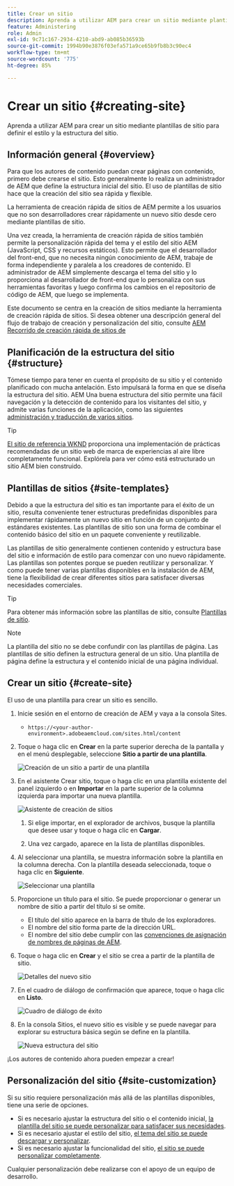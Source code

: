 ```yaml
---
title: Crear un sitio
description: Aprenda a utilizar AEM para crear un sitio mediante plantillas de sitio para definir el estilo y la estructura del sitio.
feature: Administering
role: Admin
exl-id: 9c71c167-2934-4210-abd9-ab085b36593b
source-git-commit: 1994b90e3876f03efa571a9ce65b9fb8b3c90ec4
workflow-type: tm+mt
source-wordcount: '775'
ht-degree: 85%

---
```


# Crear un sitio {#creating-site}

Aprenda a utilizar AEM para crear un sitio mediante plantillas de sitio para definir el estilo y la estructura del sitio.

## Información general {#overview}

Para que los autores de contenido puedan crear páginas con contenido, primero debe crearse el sitio. Esto generalmente lo realiza un administrador de AEM que define la estructura inicial del sitio. El uso de plantillas de sitio hace que la creación del sitio sea rápida y flexible.

La herramienta de creación rápida de sitios de AEM permite a los usuarios que no son desarrolladores crear rápidamente un nuevo sitio desde cero mediante plantillas de sitio.

Una vez creada, la herramienta de creación rápida de sitios también permite la personalización rápida del tema y el estilo del sitio AEM (JavaScript, CSS y recursos estáticos). Esto permite que el desarrollador del front-end, que no necesita ningún conocimiento de AEM, trabaje de forma independiente y paralela a los creadores de contenido. El administrador de AEM simplemente descarga el tema del sitio y lo proporciona al desarrollador de front-end que lo personaliza con sus herramientas favoritas y luego confirma los cambios en el repositorio de código de AEM, que luego se implementa.

Este documento se centra en la creación de sitios mediante la herramienta de creación rápida de sitios. Si desea obtener una descripción general del flujo de trabajo de creación y personalización del sitio, consulte [AEM Recorrido de creación rápida de sitios de](/help/journey-sites/quick-site/overview.md)

## Planificación de la estructura del sitio {#structure}

Tómese tiempo para tener en cuenta el propósito de su sitio y el contenido planificado con mucha antelación. Esto impulsará la forma en que se diseña la estructura del sitio. AEM Una buena estructura del sitio permite una fácil navegación y la detección de contenido para los visitantes del sitio, y admite varias funciones de la aplicación, como las siguientes [administración y traducción de varios sitios](/help/sites-cloud/administering/msm-and-translation.md).

>[!TIP]
>
>[El sitio de referencia WKND](https://wknd.site) proporciona una implementación de prácticas recomendadas de un sitio web de marca de experiencias al aire libre completamente funcional. Explórela para ver cómo está estructurado un sitio AEM bien construido.

## Plantillas de sitios {#site-templates}

Debido a que la estructura del sitio es tan importante para el éxito de un sitio, resulta conveniente tener estructuras predefinidas disponibles para implementar rápidamente un nuevo sitio en función de un conjunto de estándares existentes. Las plantillas de sitio son una forma de combinar el contenido básico del sitio en un paquete conveniente y reutilizable.

Las plantillas de sitio generalmente contienen contenido y estructura base del sitio e información de estilo para comenzar con uno nuevo rápidamente. Las plantillas son potentes porque se pueden reutilizar y personalizar. Y como puede tener varias plantillas disponibles en la instalación de AEM, tiene la flexibilidad de crear diferentes sitios para satisfacer diversas necesidades comerciales.

>[!TIP]
>
>Para obtener más información sobre las plantillas de sitio, consulte [Plantillas de sitio](site-templates.md).

>[!NOTE]
>
>La plantilla del sitio no se debe confundir con las plantillas de página. Las plantillas de sitio definen la estructura general de un sitio. Una plantilla de página define la estructura y el contenido inicial de una página individual.

## Crear un sitio {#create-site}

El uso de una plantilla para crear un sitio es sencillo.

1. Inicie sesión en el entorno de creación de AEM y vaya a la consola Sites.

   * `https://<your-author-environment>.adobeaemcloud.com/sites.html/content`

1. Toque o haga clic en **Crear** en la parte superior derecha de la pantalla y en el menú desplegable, seleccione **Sitio a partir de una plantilla**.

   ![Creación de un sitio a partir de una plantilla](../assets/create-site-from-template.png)

1. En el asistente Crear sitio, toque o haga clic en una plantilla existente del panel izquierdo o en **Importar** en la parte superior de la columna izquierda para importar una nueva plantilla.

   ![Asistente de creación de sitios](../assets/site-creation-wizard.png)

   1. Si elige importar, en el explorador de archivos, busque la plantilla que desee usar y toque o haga clic en **Cargar**.

   1. Una vez cargado, aparece en la lista de plantillas disponibles.

1. Al seleccionar una plantilla, se muestra información sobre la plantilla en la columna derecha. Con la plantilla deseada seleccionada, toque o haga clic en **Siguiente**.

   ![Seleccionar una plantilla](../assets/select-site-template.png)

1. Proporcione un título para el sitio. Se puede proporcionar o generar un nombre de sitio a partir del título si se omite.

   * El título del sitio aparece en la barra de título de los exploradores.
   * El nombre del sitio forma parte de la dirección URL.
   * El nombre del sitio debe cumplir con las [convenciones de asignación de nombres de páginas de AEM](/help/sites-cloud/authoring/fundamentals/organizing-pages.md#page-name-restrictions-and-best-practices).

1. Toque o haga clic en **Crear** y el sitio se crea a partir de la plantilla de sitio.

   ![Detalles del nuevo sitio](../assets/create-site-details.png)

1. En el cuadro de diálogo de confirmación que aparece, toque o haga clic en **Listo**.

   ![Cuadro de diálogo de éxito](../assets/success.png)

1. En la consola Sitios, el nuevo sitio es visible y se puede navegar para explorar su estructura básica según se define en la plantilla.

   ![Nueva estructura del sitio](../assets/new-site.png)

¡Los autores de contenido ahora pueden empezar a crear!

## Personalización del sitio {#site-customization}

Si su sitio requiere personalización más allá de las plantillas disponibles, tiene una serie de opciones.

* Si es necesario ajustar la estructura del sitio o el contenido inicial, [la plantilla del sitio se puede personalizar para satisfacer sus necesidades](site-templates.md).
* Si es necesario ajustar el estilo del sitio, [el tema del sitio se puede descargar y personalizar](/help/journey-sites/quick-site/overview.md).
* Si es necesario ajustar la funcionalidad del sitio, [el sitio se puede personalizar completamente](/help/implementing/developing/introduction/develop-wknd-tutorial.md).

Cualquier personalización debe realizarse con el apoyo de un equipo de desarrollo.
